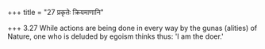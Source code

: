 +++
title = "27 प्रकृतेः क्रियमाणानि"

+++
3.27 While actions are being done in every way by the gunas (alities) of
Nature, one who is deluded by egoism thinks thus: 'I am the doer.'
